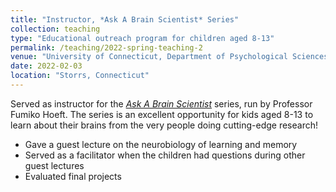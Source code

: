 ```yaml
---
title: "Instructor, *Ask A Brain Scientist* Series"
collection: teaching
type: "Educational outreach program for children aged 8-13"
permalink: /teaching/2022-spring-teaching-2
venue: "University of Connecticut, Department of Psychological Sciences"
date: 2022-02-03
location: "Storrs, Connecticut"
---
```


Served as instructor for the [*Ask A Brain Scientist*](https://birc.uconn.edu/events/ask-a-brain-scientist/) series, run by Professor Fumiko Hoeft. The series is an excellent opportunity for kids aged 8-13 to learn about their brains from the very people doing cutting-edge research!
* Gave a guest lecture on the neurobiology of learning and memory
* Served as a facilitator when the children had questions during other guest lectures
* Evaluated final projects
